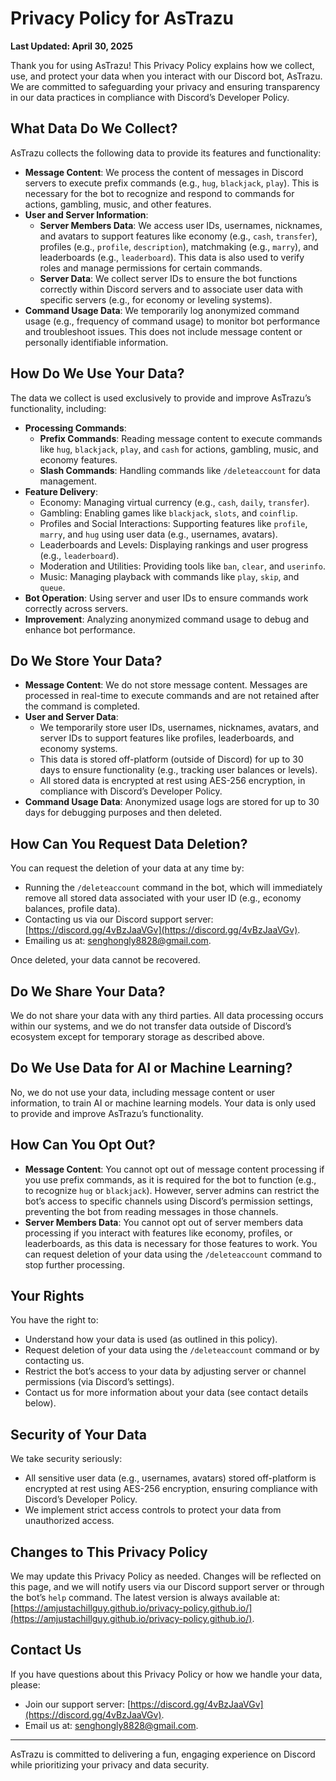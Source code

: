 # Privacy Policy for AsTrazu

**Last Updated: April 30, 2025**

Thank you for using AsTrazu! This Privacy Policy explains how we collect, use, and protect your data when you interact with our Discord bot, AsTrazu. We are committed to safeguarding your privacy and ensuring transparency in our data practices in compliance with Discord’s Developer Policy.

## What Data Do We Collect?

AsTrazu collects the following data to provide its features and functionality:

- **Message Content**: We process the content of messages in Discord servers to execute prefix commands (e.g., `hug`, `blackjack`, `play`). This is necessary for the bot to recognize and respond to commands for actions, gambling, music, and other features.
- **User and Server Information**:
  - **Server Members Data**: We access user IDs, usernames, nicknames, and avatars to support features like economy (e.g., `cash`, `transfer`), profiles (e.g., `profile`, `description`), matchmaking (e.g., `marry`), and leaderboards (e.g., `leaderboard`). This data is also used to verify roles and manage permissions for certain commands.
  - **Server Data**: We collect server IDs to ensure the bot functions correctly within Discord servers and to associate user data with specific servers (e.g., for economy or leveling systems).
- **Command Usage Data**: We temporarily log anonymized command usage (e.g., frequency of command usage) to monitor bot performance and troubleshoot issues. This does not include message content or personally identifiable information.

## How Do We Use Your Data?

The data we collect is used exclusively to provide and improve AsTrazu’s functionality, including:

- **Processing Commands**:
  - **Prefix Commands**: Reading message content to execute commands like `hug`, `blackjack`, `play`, and `cash` for actions, gambling, music, and economy features.
  - **Slash Commands**: Handling commands like `/deleteaccount` for data management.
- **Feature Delivery**:
  - Economy: Managing virtual currency (e.g., `cash`, `daily`, `transfer`).
  - Gambling: Enabling games like `blackjack`, `slots`, and `coinflip`.
  - Profiles and Social Interactions: Supporting features like `profile`, `marry`, and `hug` using user data (e.g., usernames, avatars).
  - Leaderboards and Levels: Displaying rankings and user progress (e.g., `leaderboard`).
  - Moderation and Utilities: Providing tools like `ban`, `clear`, and `userinfo`.
  - Music: Managing playback with commands like `play`, `skip`, and `queue`.
- **Bot Operation**: Using server and user IDs to ensure commands work correctly across servers.
- **Improvement**: Analyzing anonymized command usage to debug and enhance bot performance.

## Do We Store Your Data?

- **Message Content**: We do not store message content. Messages are processed in real-time to execute commands and are not retained after the command is completed.
- **User and Server Data**:
  - We temporarily store user IDs, usernames, nicknames, avatars, and server IDs to support features like profiles, leaderboards, and economy systems.
  - This data is stored off-platform (outside of Discord) for up to 30 days to ensure functionality (e.g., tracking user balances or levels).
  - All stored data is encrypted at rest using AES-256 encryption, in compliance with Discord’s Developer Policy.
- **Command Usage Data**: Anonymized usage logs are stored for up to 30 days for debugging purposes and then deleted.

## How Can You Request Data Deletion?

You can request the deletion of your data at any time by:

- Running the `/deleteaccount` command in the bot, which will immediately remove all stored data associated with your user ID (e.g., economy balances, profile data).
- Contacting us via our Discord support server: [https://discord.gg/4vBzJaaVGv](https://discord.gg/4vBzJaaVGv).
- Emailing us at: [senghongly8828@gmail.com](mailto:senghongly8828@gmail.com).

Once deleted, your data cannot be recovered.

## Do We Share Your Data?

We do not share your data with any third parties. All data processing occurs within our systems, and we do not transfer data outside of Discord’s ecosystem except for temporary storage as described above.

## Do We Use Data for AI or Machine Learning?

No, we do not use your data, including message content or user information, to train AI or machine learning models. Your data is only used to provide and improve AsTrazu’s functionality.

## How Can You Opt Out?

- **Message Content**: You cannot opt out of message content processing if you use prefix commands, as it is required for the bot to function (e.g., to recognize `hug` or `blackjack`). However, server admins can restrict the bot’s access to specific channels using Discord’s permission settings, preventing the bot from reading messages in those channels.
- **Server Members Data**: You cannot opt out of server members data processing if you interact with features like economy, profiles, or leaderboards, as this data is necessary for those features to work. You can request deletion of your data using the `/deleteaccount` command to stop further processing.

## Your Rights

You have the right to:

- Understand how your data is used (as outlined in this policy).
- Request deletion of your data using the `/deleteaccount` command or by contacting us.
- Restrict the bot’s access to your data by adjusting server or channel permissions (via Discord’s settings).
- Contact us for more information about your data (see contact details below).

## Security of Your Data

We take security seriously:

- All sensitive user data (e.g., usernames, avatars) stored off-platform is encrypted at rest using AES-256 encryption, ensuring compliance with Discord’s Developer Policy.
- We implement strict access controls to protect your data from unauthorized access.

## Changes to This Privacy Policy

We may update this Privacy Policy as needed. Changes will be reflected on this page, and we will notify users via our Discord support server or through the bot’s `help` command. The latest version is always available at: [https://amjustachillguy.github.io/privacy-policy.github.io/](https://amjustachillguy.github.io/privacy-policy.github.io/).

## Contact Us

If you have questions about this Privacy Policy or how we handle your data, please:

- Join our support server: [https://discord.gg/4vBzJaaVGv](https://discord.gg/4vBzJaaVGv).
- Email us at: [senghongly8828@gmail.com](mailto:senghongly8828@gmail.com).

---

AsTrazu is committed to delivering a fun, engaging experience on Discord while prioritizing your privacy and data security.
